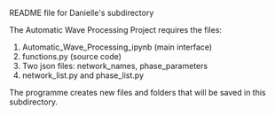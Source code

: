 README file for Danielle's subdirectory

The Automatic Wave Processing Project requires the files:

1) Automatic_Wave_Processing_ipynb (main interface)
2) functions.py (source code)
3) Two json files: network_names, phase_parameters
4) network_list.py and phase_list.py

The programme creates new files and folders that will be saved in this subdirectory. 
